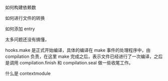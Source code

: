 如何构建依赖数

如何进行文件的转换

如何添加 entry

太多问题还没有搞懂，

hooks.make 是正式开始编译，具体的编译在 make 事件的处理程序中，由 compilation 负责，在这里 make 完成之后，表示文件已经进行了一次编译，之后是调用 compilation.finish 和 compilation.seal 做一些收尾工作。

什么是 contextmodule
